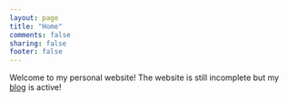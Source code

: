 ```yaml
---
layout: page
title: "Home"
comments: false
sharing: false
footer: false
---
```


Welcome to my personal website! The website is still incomplete but my [blog]({{root}}/blog) is active!
